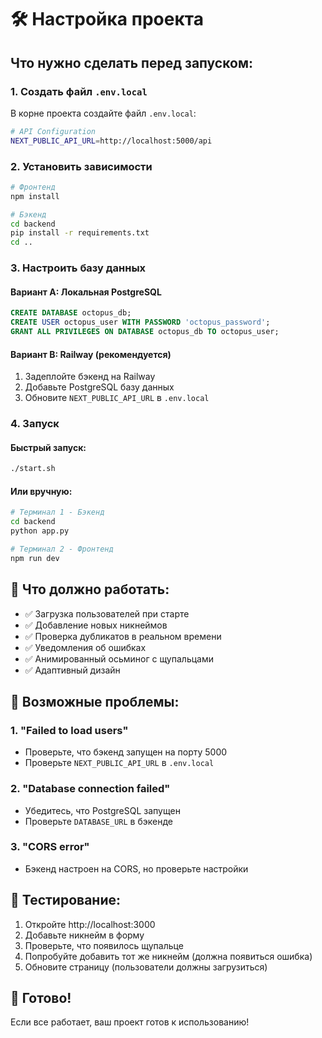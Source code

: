 # 🛠 Настройка проекта

## Что нужно сделать перед запуском:

### 1. Создать файл `.env.local`

В корне проекта создайте файл `.env.local`:

```bash
# API Configuration
NEXT_PUBLIC_API_URL=http://localhost:5000/api
```

### 2. Установить зависимости

```bash
# Фронтенд
npm install

# Бэкенд
cd backend
pip install -r requirements.txt
cd ..
```

### 3. Настроить базу данных

#### Вариант A: Локальная PostgreSQL
```sql
CREATE DATABASE octopus_db;
CREATE USER octopus_user WITH PASSWORD 'octopus_password';
GRANT ALL PRIVILEGES ON DATABASE octopus_db TO octopus_user;
```

#### Вариант B: Railway (рекомендуется)
1. Задеплойте бэкенд на Railway
2. Добавьте PostgreSQL базу данных
3. Обновите `NEXT_PUBLIC_API_URL` в `.env.local`

### 4. Запуск

#### Быстрый запуск:
```bash
./start.sh
```

#### Или вручную:
```bash
# Терминал 1 - Бэкенд
cd backend
python app.py

# Терминал 2 - Фронтенд
npm run dev
```

## 🎯 Что должно работать:

- ✅ Загрузка пользователей при старте
- ✅ Добавление новых никнеймов
- ✅ Проверка дубликатов в реальном времени
- ✅ Уведомления об ошибках
- ✅ Анимированный осьминог с щупальцами
- ✅ Адаптивный дизайн

## 🚨 Возможные проблемы:

### 1. "Failed to load users"
- Проверьте, что бэкенд запущен на порту 5000
- Проверьте `NEXT_PUBLIC_API_URL` в `.env.local`

### 2. "Database connection failed"
- Убедитесь, что PostgreSQL запущен
- Проверьте `DATABASE_URL` в бэкенде

### 3. "CORS error"
- Бэкенд настроен на CORS, но проверьте настройки

## 📱 Тестирование:

1. Откройте http://localhost:3000
2. Добавьте никнейм в форму
3. Проверьте, что появилось щупальце
4. Попробуйте добавить тот же никнейм (должна появиться ошибка)
5. Обновите страницу (пользователи должны загрузиться)

## 🎉 Готово!

Если все работает, ваш проект готов к использованию!
